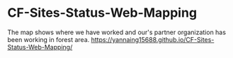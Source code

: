 # CF-Sites-Status-Web-Mapping
The map shows where we have worked and our's partner organization has been working in forest area.
https://yannaing15688.github.io/CF-Sites-Status-Web-Mapping/
